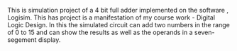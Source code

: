 This is simulation project of a 4 bit full adder implemented on the software , Logisim.
This has project is a manifestation of my course work - Digital Logic Design.
In this the simulated circuit can add two numbers in the range of 0 to 15 and can show the results as well as the operands in a seven- segement display.
